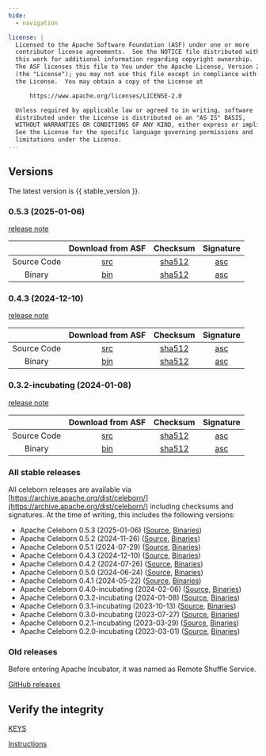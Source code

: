 ```yaml
---
hide:
  - navigation

license: |
  Licensed to the Apache Software Foundation (ASF) under one or more
  contributor license agreements.  See the NOTICE file distributed with
  this work for additional information regarding copyright ownership.
  The ASF licenses this file to You under the Apache License, Version 2.0
  (the "License"); you may not use this file except in compliance with
  the License.  You may obtain a copy of the License at

      https://www.apache.org/licenses/LICENSE-2.0

  Unless required by applicable law or agreed to in writing, software
  distributed under the License is distributed on an "AS IS" BASIS,
  WITHOUT WARRANTIES OR CONDITIONS OF ANY KIND, either express or implied.
  See the License for the specific language governing permissions and
  limitations under the License.
---
```


## Versions

The latest version is {{ stable_version }}.

### 0.5.3 (2025-01-06)

[release note](community/release_notes/release_note_0.5.3.md)

|             |                                      Download from ASF                                       |                                                Checksum                                                |                                            Signature                                             |
|:-----------:|:--------------------------------------------------------------------------------------------:|:------------------------------------------------------------------------------------------------------:|:------------------------------------------------------------------------------------------------:|
| Source Code | [src](https://downloads.apache.org/celeborn/celeborn-0.5.3/apache-celeborn-0.5.3-source.tgz) | [sha512](https://downloads.apache.org/celeborn/celeborn-0.5.3/apache-celeborn-0.5.3-source.tgz.sha512) | [asc](https://downloads.apache.org/celeborn/celeborn-0.5.3/apache-celeborn-0.5.3-source.tgz.asc) |
|   Binary    |  [bin](https://downloads.apache.org/celeborn/celeborn-0.5.3/apache-celeborn-0.5.3-bin.tgz)   |  [sha512](https://downloads.apache.org/celeborn/celeborn-0.5.3/apache-celeborn-0.5.3-bin.tgz.sha512)   |  [asc](https://downloads.apache.org/celeborn/celeborn-0.5.3/apache-celeborn-0.5.3-bin.tgz.asc)   |


### 0.4.3 (2024-12-10)

[release note](community/release_notes/release_note_0.4.3.md)

|             |                                      Download from ASF                                       |                                                Checksum                                                |                                            Signature                                             |
|:-----------:|:--------------------------------------------------------------------------------------------:|:------------------------------------------------------------------------------------------------------:|:------------------------------------------------------------------------------------------------:|
| Source Code | [src](https://downloads.apache.org/celeborn/celeborn-0.4.3/apache-celeborn-0.4.3-source.tgz) | [sha512](https://downloads.apache.org/celeborn/celeborn-0.4.3/apache-celeborn-0.4.3-source.tgz.sha512) | [asc](https://downloads.apache.org/celeborn/celeborn-0.4.3/apache-celeborn-0.4.3-source.tgz.asc) |
|   Binary    |  [bin](https://downloads.apache.org/celeborn/celeborn-0.4.3/apache-celeborn-0.4.3-bin.tgz)   |  [sha512](https://downloads.apache.org/celeborn/celeborn-0.4.3/apache-celeborn-0.4.3-bin.tgz.sha512)   |  [asc](https://downloads.apache.org/celeborn/celeborn-0.4.3/apache-celeborn-0.4.3-bin.tgz.asc)   |

### 0.3.2-incubating (2024-01-08)

[release note](community/release_notes/release_note_0.3.2.md)

|             |                                                 Download from ASF                                                  |                                                           Checksum                                                           |                                                       Signature                                                        |
|:-----------:|:------------------------------------------------------------------------------------------------------------------:|:----------------------------------------------------------------------------------------------------------------------------:|:----------------------------------------------------------------------------------------------------------------------:|
| Source Code | [src](https://downloads.apache.org/celeborn/celeborn-0.3.2-incubating/apache-celeborn-0.3.2-incubating-source.tgz) | [sha512](https://downloads.apache.org/celeborn/celeborn-0.3.2-incubating/apache-celeborn-0.3.2-incubating-source.tgz.sha512) | [asc](https://downloads.apache.org/celeborn/celeborn-0.3.2-incubating/apache-celeborn-0.3.2-incubating-source.tgz.asc) |
|   Binary    |  [bin](https://downloads.apache.org/celeborn/celeborn-0.3.2-incubating/apache-celeborn-0.3.2-incubating-bin.tgz)   |  [sha512](https://downloads.apache.org/celeborn/celeborn-0.3.2-incubating/apache-celeborn-0.3.2-incubating-bin.tgz.sha512)   |  [asc](https://downloads.apache.org/celeborn/celeborn-0.3.2-incubating/apache-celeborn-0.3.2-incubating-bin.tgz.asc)   |

### All stable releases

All celeborn releases are available via [https://archive.apache.org/dist/celeborn/](https://archive.apache.org/dist/celeborn/) including checksums and 
signatures. At the time of writing, this includes the following versions:  

* Apache Celeborn 0.5.3 (2025-01-06) ([Source](https://archive.apache.org/dist/celeborn/celeborn-0.5.2/apache-celeborn-0.5.2-source.tgz), [Binaries](https://archive.apache.org/dist/celeborn/celeborn-0.5.2/))
* Apache Celeborn 0.5.2 (2024-11-26) ([Source](https://archive.apache.org/dist/celeborn/celeborn-0.5.2/apache-celeborn-0.5.2-source.tgz), [Binaries](https://archive.apache.org/dist/celeborn/celeborn-0.5.2/))
* Apache Celeborn 0.5.1 (2024-07-29) ([Source](https://archive.apache.org/dist/celeborn/celeborn-0.5.1/apache-celeborn-0.5.1-source.tgz), [Binaries](https://archive.apache.org/dist/celeborn/celeborn-0.5.1/))
* Apache Celeborn 0.4.3 (2024-12-10) ([Source](https://archive.apache.org/dist/celeborn/celeborn-0.4.3/apache-celeborn-0.4.3-source.tgz), [Binaries](https://archive.apache.org/dist/celeborn/celeborn-0.4.3/))
* Apache Celeborn 0.4.2 (2024-07-26) ([Source](https://archive.apache.org/dist/celeborn/celeborn-0.4.2/apache-celeborn-0.4.2-source.tgz), [Binaries](https://archive.apache.org/dist/celeborn/celeborn-0.4.2/))
* Apache Celeborn 0.5.0 (2024-06-24) ([Source](https://archive.apache.org/dist/celeborn/celeborn-0.5.0/apache-celeborn-0.5.0-source.tgz), [Binaries](https://archive.apache.org/dist/celeborn/celeborn-0.5.0/))
* Apache Celeborn 0.4.1 (2024-05-22) ([Source](https://archive.apache.org/dist/celeborn/celeborn-0.4.1/apache-celeborn-0.4.1-source.tgz), [Binaries](https://archive.apache.org/dist/celeborn/celeborn-0.4.1/))
* Apache Celeborn 0.4.0-incubating (2024-02-06) ([Source](https://archive.apache.org/dist/incubator/celeborn/celeborn-0.4.0-incubating/apache-celeborn-0.4.0-incubating-source.tgz), [Binaries](https://archive.apache.org/dist/incubator/celeborn/celeborn-0.4.0-incubating/))  
* Apache Celeborn 0.3.2-incubating (2024-01-08) ([Source](https://archive.apache.org/dist/incubator/celeborn/celeborn-0.3.2-incubating/apache-celeborn-0.3.2-incubating-source.tgz), [Binaries](https://archive.apache.org/dist/incubator/celeborn/celeborn-0.3.2-incubating/))  
* Apache Celeborn 0.3.1-incubating (2023-10-13) ([Source](https://archive.apache.org/dist/incubator/celeborn/celeborn-0.3.1-incubating/apache-celeborn-0.3.1-incubating-source.tgz), [Binaries](https://archive.apache.org/dist/incubator/celeborn/celeborn-0.3.1-incubating/))  
* Apache Celeborn 0.3.0-incubating (2023-07-27) ([Source](https://archive.apache.org/dist/incubator/celeborn/celeborn-0.3.0-incubating/apache-celeborn-0.3.0-incubating-source.tgz), [Binaries](https://archive.apache.org/dist/incubator/celeborn/celeborn-0.3.0-incubating/))  
* Apache Celeborn 0.2.1-incubating (2023-03-29) ([Source](https://archive.apache.org/dist/incubator/celeborn/celeborn-0.2.1-incubating/apache-celeborn-0.2.1-incubating-source.tgz), [Binaries](https://archive.apache.org/dist/incubator/celeborn/celeborn-0.2.1-incubating/))  
* Apache Celeborn 0.2.0-incubating (2023-03-01) ([Source](https://archive.apache.org/dist/incubator/celeborn/celeborn-0.2.0-incubating/apache-celeborn-0.2.0-incubating-source.tgz), [Binaries](https://archive.apache.org/dist/incubator/celeborn/celeborn-0.2.0-incubating/))  

### Old releases

Before entering Apache Incubator, it was named as Remote Shuffle Service.

[GitHub releases](https://github.com/apache/celeborn/releases)


## Verify the integrity

[KEYS](https://downloads.apache.org/celeborn/KEYS)

[Instructions](https://www.apache.org/info/verification.html)
